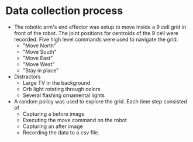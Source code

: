 # Data collection process
   - The robotic arm's end effector was setup to move inside a 9 cell grid in front of the robot.  The joint positions for centroids of the 9 cell were recorded.  Five high level commands were used to navigate the grid.
     -  "Move North"
     -  "Move South"
     -  "Move East"
     -  "Move West"
     -  "Stay in place" 
   - Distractors
     - Large TV in the background
     - Orb light rotating through colors
     - Several flashing ornamental lights
   - A random policy was used to explore the grid.  Each time step consisted of 
     - Capturing a before image
     - Executing the move command on the robot
     - Capturing an after image
     - Recording the data to a csv file.
